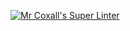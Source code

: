 [![Mr Coxall's Super Linter](https://github.com/GustavI/Unit1-04/workflows/Mr%20Coxall's%20Super%20Linter/badge.svg)](https://github.com/GustavI/Unit1-04/actions/)
